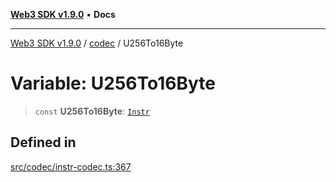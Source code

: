 [**Web3 SDK v1.9.0**](../../../README.md) • **Docs**

***

[Web3 SDK v1.9.0](../../../globals.md) / [codec](../README.md) / U256To16Byte

# Variable: U256To16Byte

> `const` **U256To16Byte**: [`Instr`](../type-aliases/Instr.md)

## Defined in

[src/codec/instr-codec.ts:367](https://github.com/Mystic-Nayy/alephium-web3/blob/c1afd789a197ce5fe21f08c2965942090157c33d/packages/web3/src/codec/instr-codec.ts#L367)
